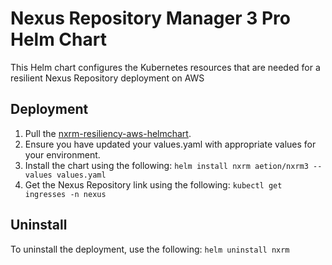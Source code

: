 # Nexus Repository Manager 3 Pro Helm Chart 

This Helm chart configures the Kubernetes resources 
that are needed for a resilient Nexus Repository deployment on AWS 

## Deployment
1. Pull the [nxrm-resiliency-aws-helmchart](https://github.com/sonatype/nxrm-resiliency-aws-helmchart).
1. Ensure you have updated your values.yaml with appropriate values for your environment.
1. Install the chart using the following:
```helm install nxrm aetion/nxrm3 --values values.yaml```
1. Get the Nexus Repository link using the following:
```kubectl get ingresses -n nexus```

## Uninstall
To uninstall the deployment, use the following:
  ```helm uninstall nxrm```
